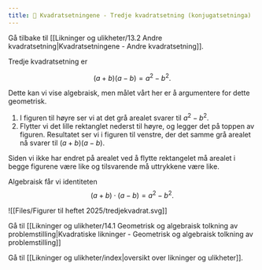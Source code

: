 ```yaml
---
title: 📄 Kvadratsetningene - Tredje kvadratsetning (konjugatsetninga)
---
```

Gå tilbake til [[Likninger og ulikheter/13.2 Andre kvadratsetning|Kvadratsetningene - Andre kvadratsetning]].

Tredje kvadratsetning er

$$
(a + b)(a-b) = a^{2} - b^{2}.
$$

Dette kan vi vise algebraisk, men målet vårt her er å argumentere for dette geometrisk.




1. I figuren til høyre ser vi at det grå arealet svarer til $a^{2} - b^{2}$. 
2. Flytter vi det lille rektanglet nederst til høyre, og legger det på toppen av figuren. Resultatet ser vi i figuren til venstre, der det samme grå arealet nå svarer til $(a + b)(a - b)$.

Siden vi ikke har endret på arealet ved å flytte rektangelet må arealet i begge figurene være like og tilsvarende må uttrykkene være like.

Algebraisk får vi identiteten 
$$
(a + b) \cdot (a - b) = a^{2} - b^{2}.
$$

![[Files/Figurer til heftet 2025/tredjekvadrat.svg]]


Gå til [[Likninger og ulikheter/14.1 Geometrisk og algebraisk tolkning av problemstilling|Kvadratiske likninger - Geometrisk og algebraisk tolkning av problemstilling]]

Gå til [[Likninger og ulikheter/index|oversikt over likninger og ulikheter]].
